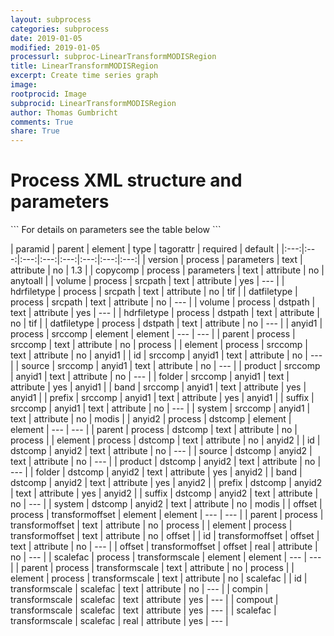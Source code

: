 ```yaml
---
layout: subprocess
categories: subprocess
date: 2019-01-05
modified: 2019-01-05
processurl: subproc-LinearTransformMODISRegion
title: LinearTransformMODISRegion
excerpt: Create time series graph
image: 
rootprocid: Image
subprocid: LinearTransformMODISRegion
author: Thomas Gumbricht
comments: True
share: True
---
```


<h1 class='foot-description'>Process XML structure and parameters</h1>
```
For details on parameters see the table below
<?xml version="1.0" ?>
<process>
  <!--Generated from python-->
  <userproj plotid="yourplotid" projectid="yourprojectid" siteid="yoursiteid" system="systemid" tractid="yourtractid" userid="youruserid"/>
  <period endday="DD" endmonth="MM" endyear="YYYY" seasonendday="DD" seasonendmonth="MM" seasonstartday="DD" seasonstartmonth="MM" startday="DD" startmonth="MM" startyear="YYYY" timestep="timestep"/>
  <parameters copycomp="txtstring" version="txtstring"/>
  <srcpath datfiletype="txtstring" hdrfiletype="txtstring" volume="txtstring"/>
  <dstpath datfiletype="txtstring" hdrfiletype="txtstring" volume="txtstring"/>
  <srccomp element="txtstring" parent="txtstring">
    <anyid1 band="txtstring" folder="txtstring" id="txtstring" prefix="txtstring" product="txtstring" source="txtstring" suffix="txtstring" system="txtstring"/>
  </srccomp>
  <dstcomp element="txtstring" parent="txtstring">
    <anyid2 band="txtstring" folder="txtstring" id="txtstring" prefix="txtstring" product="txtstring" source="txtstring" suffix="txtstring" system="txtstring"/>
  </dstcomp>
  <transformoffset element="txtstring" parent="txtstring">
    <offset id="txtstring" offset="xyz.abc"/>
  </transformoffset>
  <transformscale element="txtstring" parent="txtstring">
    <scalefac compin="txtstring" compout="txtstring" id="txtstring" scalefac="xyz.abc"/>
  </transformscale>
</process>
```

| paramid | parent | element | type | tagorattr | required | default |
|:---:|:---:|:---:|:---:|:---:|:---:|:---:|:---:|
| version | process | parameters | text | attribute | no | 1.3 |
| copycomp | process | parameters | text | attribute | no | anytoall |
| volume | process | srcpath | text | attribute | yes | --- |
| hdrfiletype | process | srcpath | text | attribute | no | tif |
| datfiletype | process | srcpath | text | attribute | no | --- |
| volume | process | dstpath | text | attribute | yes | --- |
| hdrfiletype | process | dstpath | text | attribute | no | tif |
| datfiletype | process | dstpath | text | attribute | no | --- |
| anyid1 | process | srccomp | element | element | --- | --- |
| parent | process | srccomp | text | attribute | no | process |
| element | process | srccomp | text | attribute | no | anyid1 |
| id | srccomp | anyid1 | text | attribute | no | --- |
| source | srccomp | anyid1 | text | attribute | no | --- |
| product | srccomp | anyid1 | text | attribute | no | --- |
| folder | srccomp | anyid1 | text | attribute | yes | anyid1 |
| band | srccomp | anyid1 | text | attribute | yes | anyid1 |
| prefix | srccomp | anyid1 | text | attribute | yes | anyid1 |
| suffix | srccomp | anyid1 | text | attribute | no | --- |
| system | srccomp | anyid1 | text | attribute | no | modis |
| anyid2 | process | dstcomp | element | element | --- | --- |
| parent | process | dstcomp | text | attribute | no | process |
| element | process | dstcomp | text | attribute | no | anyid2 |
| id | dstcomp | anyid2 | text | attribute | no | --- |
| source | dstcomp | anyid2 | text | attribute | no | --- |
| product | dstcomp | anyid2 | text | attribute | no | --- |
| folder | dstcomp | anyid2 | text | attribute | yes | anyid2 |
| band | dstcomp | anyid2 | text | attribute | yes | anyid2 |
| prefix | dstcomp | anyid2 | text | attribute | yes | anyid2 |
| suffix | dstcomp | anyid2 | text | attribute | no | --- |
| system | dstcomp | anyid2 | text | attribute | no | modis |
| offset | process | transformoffset | element | element | --- | --- |
| parent | process | transformoffset | text | attribute | no | process |
| element | process | transformoffset | text | attribute | no | offset |
| id | transformoffset | offset | text | attribute | no | --- |
| offset | transformoffset | offset | real | attribute | no | --- |
| scalefac | process | transformscale | element | element | --- | --- |
| parent | process | transformscale | text | attribute | no | process |
| element | process | transformscale | text | attribute | no | scalefac |
| id | transformscale | scalefac | text | attribute | no | --- |
| compin | transformscale | scalefac | text | attribute | yes | --- |
| compout | transformscale | scalefac | text | attribute | yes | --- |
| scalefac | transformscale | scalefac | real | attribute | yes | --- |

